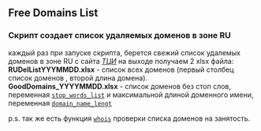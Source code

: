 ## Free Domains List
### Скрипт создает список удаляемых доменов в зоне RU
каждый раз при запуске скрипта, берется свежий список удалемых доменов в зоне RU с сайта [_ТЦИ_](https://www.tcinet.ru/statistics/list-of-domains/)
на выходе получаем 2 xlsx файла:
**RUDelListYYYMMDD.xlsx** - список всех доменов (первый столбец список доменов , второй длина домена). 
**GoodDomains_YYYYMMDD.xlsx** - список доменов без стоп слов, переменная [`stop_words_list`]() и максимальной длиной доменного имени, переменная [`domain_name_lengt`]()

p.s. так же есть функция [`whois`]() проверки списка доменов на занятость. 
